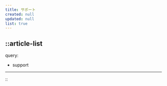 ```yaml
---
title: サポート
created: null
updated: null
list: true
---
```


::article-list
---
query:
  - support
---
::
